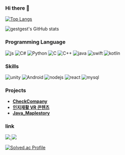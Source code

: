 ### Hi there 👋
[![Top Langs](https://github-readme-stats.vercel.app/api/top-langs/?username=gestgest)](https://github.com/anuraghazra/github-readme-stats)

![gestgest's GitHub stats](https://github-readme-stats.vercel.app/api?username=gestgest&show_icons=true&theme=merko)

### Programming Language
![js](https://img.shields.io/badge/JavaScript-F7DF1E?style=for-the-badge&logo=JavaScript&logoColor=white) 
![C#](https://img.shields.io/badge/C%23-239120?style=for-the-badge&logo=c-sharp&logoColor=white) 
![Python](https://img.shields.io/badge/Python-3776AB?style=for-the-badge&logo=python&logoColor=white)
![C](https://img.shields.io/badge/C-00599C?style=for-the-badge&logo=c&logoColor=white)
![C++](https://img.shields.io/badge/C%2B%2B-00599C?style=for-the-badge&logo=c%2B%2B&logoColor=white)
![java](https://img.shields.io/badge/Java-ED8B00?style=for-the-badge&logo=openjdk&logoColor=white)
![swift](https://img.shields.io/badge/Swift-FA7343?style=for-the-badge&logo=swift&logoColor=white)
![kotlin](https://img.shields.io/badge/Kotlin-0095D5?&style=for-the-badge&logo=kotlin&logoColor=white)



### Skills
![unity](https://img.shields.io/badge/Unity-100000?style=for-the-badge&logo=unity&logoColor=white)
![Android](https://img.shields.io/badge/Android-3DDC84?style=for-the-badge&logo=android&logoColor=white)
![nodejs](https://img.shields.io/badge/Node.js-43853D?style=for-the-badge&logo=node.js&logoColor=white)
![react](https://img.shields.io/badge/React-20232A?style=for-the-badge&logo=react&logoColor=61DAFB)
![mysql](https://img.shields.io/badge/MySQL-00000F?style=for-the-badge&logo=mysql&logoColor=white)



### Projects
- **[CheckCompany](https://github.com/gestgest/CheckCompany)**
- **[인지재활 VR 콘텐츠](https://github.com/HS-GS31/GS31)**
- **[Java_Maplestory](https://github.com/gestgest/JavaGame_Maplestory)**<br>


### link
<a href="https://velog.io/@gestgest">
  <img src="https://img.shields.io/badge/Velog-20C997?style=for-the-badge&logo=velog&logoColor=white"/>
</a>
<a href="https://blog.naver.com/milkan660">
  <img src="https://img.shields.io/badge/Naver Blog-03C75A?style=for-the-badge&logo=naver&logoColor=white"/>
</a>

[![Solved.ac Profile](http://mazassumnida.wtf/api/generate_badge?boj=milkan660)](https://solved.ac/milkan660)
<!--
**gestgest/gestgest** is a ✨ _special_ ✨ repository because its `README.md` (this file) appears on your GitHub profile.

Here are some ideas to get you started:

- 🔭 I’m currently working on ...
- 🌱 I’m currently learning ...
- 👯 I’m looking to collaborate on ...
- 🤔 I’m looking for help with ...
- 💬 Ask me about ...
- 📫 How to reach me: ...
- 😄 Pronouns: ...
- ⚡ Fun fact: ...
-->
